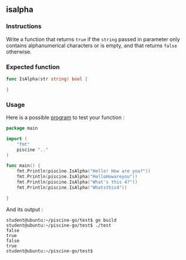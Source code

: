## isalpha

### Instructions

Write a function that returns `true` if the `string` passed in parameter only contains alphanumerical characters or is empty, and that returns `false` otherwise.

### Expected function

```go
func IsAlpha(str string) bool {

}
```

### Usage

Here is a possible [program](TODO-LINK) to test your function :

```go
package main

import (
	"fmt"
	piscine ".."
)

func main() {
	fmt.Println(piscine.IsAlpha("Hello! How are you?"))
	fmt.Println(piscine.IsAlpha("HelloHowareyou"))
	fmt.Println(piscine.IsAlpha("What's this 4?"))
	fmt.Println(piscine.IsAlpha("Whatsthis4"))

}
```

And its output :

```console
student@ubuntu:~/piscine-go/test$ go build
student@ubuntu:~/piscine-go/test$ ./test
false
true
false
true
student@ubuntu:~/piscine-go/test$
```
